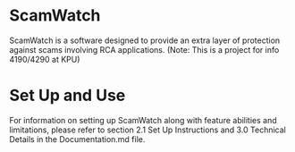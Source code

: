 # ScamWatch
ScamWatch is a software designed to provide an extra layer of protection against scams involving RCA applications. (Note: This is a project for info 4190/4290 at KPU)

# Set Up and Use
For information on setting up ScamWatch along with feature abilities and limitations, please refer to section 2.1 Set Up Instructions and 3.0 Technical Details in the Documentation.md file.